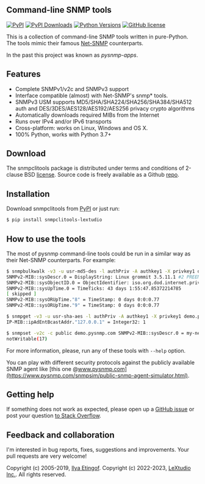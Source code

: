 
Command-line SNMP tools
-----------------------

[![PyPI](https://img.shields.io/pypi/v/snmpclitools-lextudio.svg?maxAge=2592000)](https://pypi.org/project/snmpclitools-lextudio)
[![PyPI Downloads](https://img.shields.io/pypi/dd/snmpclitools-lextudio)](https://pypi.python.org/pypi/snmpclitools-lextudio/)
[![Python Versions](https://img.shields.io/pypi/pyversions/snmpclitools-lextudio.svg)](https://pypi.org/project/snmpclitools-lextudio/)
[![GitHub license](https://img.shields.io/badge/license-BSD-blue.svg)](https://raw.githubusercontent.com/lextudio/snmpclitools/master/LICENSE.rst)

This is a collection of command-line SNMP tools written in pure-Python.
The tools mimic their famous [Net-SNMP](https://sourceforge.net/projects/net-snmp/)
counterparts.

In the past this project was known as *pysnmp-apps*.

Features
--------

* Complete SNMPv1/v2c and SNMPv3 support
* Interface compatible (almost) with Net-SNMP's snmp\* tools.
* SNMPv3 USM supports MD5/SHA/SHA224/SHA256/SHA384/SHA512 auth and
  DES/3DES/AES128/AES192/AES256 privacy crypto algorithms
* Automatically downloads required MIBs from the Internet
* Runs over IPv4 and/or IPv6 transports
* Cross-platform: works on Linux, Windows and OS X.
* 100% Python, works with Python 3.7+

Download
--------

The snmpclitools package is distributed under terms and conditions of 2-clause
BSD [license](https://www.pysnmp.com/snmpclitools/license.html). Source code is freely
available as a Github [repo](https://github.com/lextudio/snmpclitools).

Installation
------------

Download snmpclitools from [PyPI](https://pypi.org/project/snmpclitools-lextudio) or just run:

```bash
$ pip install snmpclitools-lextudio
```

How to use the tools
--------------------

The most of pysnmp command-line tools could be run in a similar way as 
their Net-SNMP counterparts. For example:

```bash
$ snmpbulkwalk -v3 -u usr-md5-des -l authPriv -A authkey1 -X privkey1 demo.pysnmp.com system
SNMPv2-MIB::sysDescr.0 = DisplayString: Linux grommit 3.5.11.1 #2 PREEMPT Tue Mar 1 14:03:24 MSD 2016 i686 unknown unknown GNU/Linux
SNMPv2-MIB::sysObjectID.0 = ObjectIdentifier: iso.org.dod.internet.private.enterprises.8072.3.2.101.3.6.1.4.1.8072.3.2.10
SNMPv2-MIB::sysUpTime.0 = TimeTicks: 43 days 1:55:47.85372214785
[ skipped ]
SNMPv2-MIB::sysORUpTime."8" = TimeStamp: 0 days 0:0:0.77
SNMPv2-MIB::sysORUpTime."9" = TimeStamp: 0 days 0:0:0.77

$ snmpget -v3 -u usr-sha-aes -l authPriv -A authkey1 -X privkey1 demo.pysnmp.com IP-MIB::ipAdEntBcastAddr.\"127.0.0.1\"
IP-MIB::ipAdEntBcastAddr."127.0.0.1" = Integer32: 1

$ snmpset -v2c -c public demo.pysnmp.com SNMPv2-MIB::sysDescr.0 = my-new-descr
notWritable(17)
```

For more information, please, run any of these tools with `--help` option.

You can play with different security protocols against the publicly available SNMP
agent like [this one @www.pysnmp.com](https://www.pysnmp.com/snmpsim/public-snmp-agent-simulator.html).

Getting help
------------

If something does not work as expected, please open up a
[GitHub issue](https://github.com/lextudio/pysnmp/issues/new) or post
your question [to Stack Overflow](https://stackoverflow.com/questions/ask).

Feedback and collaboration
--------------------------

I'm interested in bug reports, fixes, suggestions and improvements. Your
pull requests are very welcome!

Copyright (c) 2005-2019, [Ilya Etingof](mailto:etingof@gmail.com).
Copyright (c) 2022-2023, [LeXtudio Inc.](mailto:support@lextudio.com).
All rights reserved.

